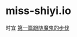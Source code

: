# miss-shiyi.io
时宜
[第一篇跟随魔鬼的步伐](https://github.com/miss-shiyi/miss-shiyi.github.io/blob/main/%E7%AC%AC%E4%B8%80%E7%AF%87%EF%BC%9A%E8%B7%9F%E9%9A%8F%E9%AD%94%E9%AC%BC%E7%9A%84%E6%AD%A5%E4%BC%90)
